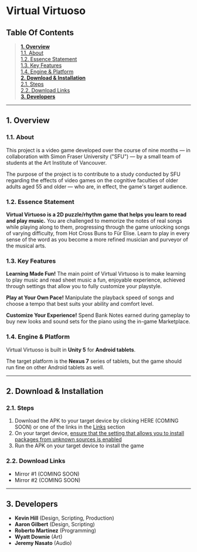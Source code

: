 # Virtual Virtuoso
## Table Of Contents

> [**1. Overview**](#1)  
[1.1. About](#1_About)  
[1.2. Essence Statement](#1_Essence)  
[1.3. Key Features](#1_Features)  
[1.4. Engine & Platform](#1_Engine)  
[**2. Download & Installation**](#2)  
[2.1. Steps](#2_Steps)  
[2.2. Download Links](#2_Links)  
[**3. Developers**](#3)  

---

## <a name="1"></a>1. Overview
### <a name="1_About"></a>1.1. About
This project is a video game developed over the course of nine months — in collaboration with Simon Fraser University ("SFU") — by a small team of students at the Art Institute of Vancouver.

The purpose of the project is to contribute to a study conducted by SFU regarding the effects of video games on the cognitive faculties of older adults aged 55 and older — who are, in effect, the game's target audience.

### <a name="1_Essence"></a>1.2. Essence Statement
**Virtual Virtuoso is a 2D puzzle/rhythm game that helps you learn to read and play music.** You are challenged to memorize the notes of real songs while playing along to them, progressing through the game unlocking songs of varying difficulty, from Hot Cross Buns to Für Elise. Learn to play in every sense of the word as you become a more refined musician and purveyor of the musical arts.

### <a name="1_Features"></a>1.3. Key Features
**Learning Made Fun!** The main point of Virtual Virtuoso is to make learning to play music and read sheet music a fun, enjoyable experience, achieved through settings that allow you to fully customize your playstyle.

**Play at Your Own Pace!** Manipulate the playback speed of songs and choose a tempo that best suits your ability and comfort level.

**Customize Your Experience!** Spend Bank Notes earned during gameplay to buy new looks and sound sets for the piano using the in-game Marketplace.

### <a name="1_Engine"></a>1.4. Engine & Platform
Virtual Virtuoso is built in **Unity 5** for **Android tablets**.

The target platform is the **Nexus 7** series of tablets, but the game should run fine on other Android tablets as well.

---

## <a name="2"></a>2. Download & Installation
### <a name="2_Steps"></a>2.1. Steps
1. Download the APK to your target device by clicking HERE (COMING SOON) or one of the links in the [Links](#2_Links) section
2. On your target device, [ensure that the setting that allows you to install packages from unknown sources is enabled](http://fieldguide.gizmodo.com/how-to-install-unauthorized-apps-on-android-and-ios-1764645648)
3. Run the APK on your target device to install the game

### <a name="2_Links"></a>2.2. Download Links
- Mirror #1 (COMING SOON)
- Mirror #2 (COMING SOON)

---

## <a name="3"></a>3. Developers
- **Kevin Hill** (Design, Scripting, Production)  
- **Aaron Gilbert** (Design, Scripting)  
- **Roberto Martinez** (Programming)  
- **Wyatt Downie** (Art)  
- **Jeremy Nasato** (Audio)  

